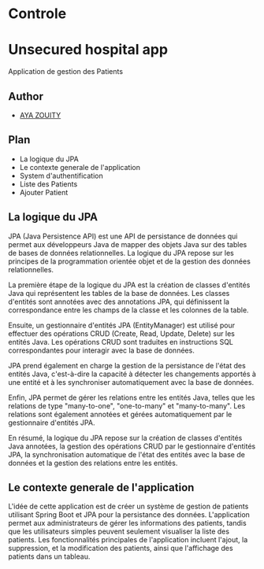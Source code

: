 # Controle
# Unsecured hospital app
Application de gestion des Patients
## Author

- [AYA ZOUITY ](https://github.com/Ayaytiuoz/Controle.git)
## Plan
- La logique du JPA
- Le contexte generale de l'application
- System d'authentification
- Liste des Patients
- Ajouter Patient
## La logique du JPA
JPA (Java Persistence API) est une API de persistance de données qui permet aux développeurs Java de mapper des objets Java sur des tables de bases de données relationnelles. La logique du JPA repose sur les principes de la programmation orientée objet et de la gestion des données relationnelles.

La première étape de la logique du JPA est la création de classes d'entités Java qui représentent les tables de la base de données. Les classes d'entités sont annotées avec des annotations JPA, qui définissent la correspondance entre les champs de la classe et les colonnes de la table.

Ensuite, un gestionnaire d'entités JPA (EntityManager) est utilisé pour effectuer des opérations CRUD (Create, Read, Update, Delete) sur les entités Java. Les opérations CRUD sont traduites en instructions SQL correspondantes pour interagir avec la base de données.

JPA prend également en charge la gestion de la persistance de l'état des entités Java, c'est-à-dire la capacité à détecter les changements apportés à une entité et à les synchroniser automatiquement avec la base de données.

Enfin, JPA permet de gérer les relations entre les entités Java, telles que les relations de type "many-to-one", "one-to-many" et "many-to-many". Les relations sont également annotées et gérées automatiquement par le gestionnaire d'entités JPA.

En résumé, la logique du JPA repose sur la création de classes d'entités Java annotées, la gestion des opérations CRUD par le gestionnaire d'entités JPA, la synchronisation automatique de l'état des entités avec la base de données et la gestion des relations entre les entités.
## Le contexte generale de l'application
L'idée de cette application est de créer un système de gestion de patients utilisant Spring Boot et JPA pour la persistance des données. L'application permet aux administrateurs de gérer les informations des patients, tandis que les utilisateurs simples peuvent seulement visualiser la liste des patients. Les fonctionnalités principales de l'application incluent l'ajout, la suppression, et la modification des patients, ainsi que l'affichage des patients dans un tableau.
